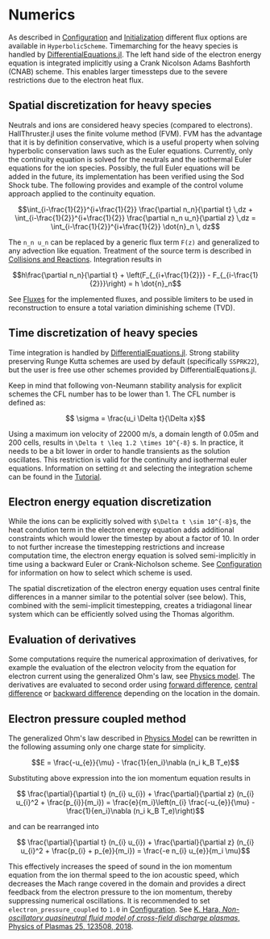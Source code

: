 # Numerics

As described in [Configuration](@ref) and [Initialization](@ref) different flux options are available in `HyperbolicScheme`. Timemarching for the heavy species is handled by [DifferentialEquations.jl](https://github.com/SciML/DifferentialEquations.jl). The left hand side of the electron energy equation is integrated implicitly using a Crank Nicolson Adams Bashforth (CNAB) scheme. This enables larger timessteps due to the severe restrictions due to the electron heat flux. 

## Spatial discretization for heavy species

Neutrals and ions are considered heavy species (compared to electrons). HallThruster.jl uses the finite volume method (FVM). FVM has the advantage that it is by definition conservative, which is a useful property when solving hyperbolic conservation laws such as the Euler equations. Currently, only the continuity equation is solved for the neutrals and the isothermal Euler equations for the ion species. Possibly, the full Euler equations will be added in the future, its implementation has been verified using the Sod Shock tube. The following provides and example of the control volume approach applied to the continuity equation. 

```math
\int_{i-\frac{1}{2}}^{i+\frac{1}{2}} \frac{\partial n_n}{\partial t} \,dz + \int_{i-\frac{1}{2}}^{i+\frac{1}{2}} \frac{\partial n_n u_n}{\partial z} \,dz = \int_{i-\frac{1}{2}}^{i+\frac{1}{2}} \dot{n}_n \, dz
```

The ``n_n u_n`` can be replaced by a generic flux term ``F(z)`` and generalized to any advection like equation. Treatment of the source term is described in [Collisions and Reactions](@ref). Integration results in

```math
h\frac{\partial n_n}{\partial t} + \left(F_{_{i+\frac{1}{2}}} - F_{_{i-\frac{1}{2}}}\right) = h \dot{n}_n
```
See [Fluxes](@ref) for the implemented fluxes, and possible limiters to be used in reconstruction to ensure a total variation diminishing scheme (TVD).

## Time discretization of heavy species

Time integration is handled by [DifferentialEquations.jl](https://github.com/SciML/DifferentialEquations.jl). Strong stability preserving Runge Kutta schemes are used by default (specifically `SSPRK22`), but the user is free use other schemes provided by DifferentialEquations.jl.

Keep in mind that following von-Neumann stability analysis for explicit schemes the CFL number has to be lower than 1. The CFL number is defined as:

```math
    \sigma = \frac{u_i \Delta t}{\Delta x}
```

Using a maximum ion velocity of 22000 m/s, a domain length of 0.05m and 200 cells, results in ``\Delta t \leq 1.2 \times 10^{-8}`` s. In practice, it needs to be a bit lower in order to handle transients as the solution oscillates. This restriction is valid for the continuity and isothermal euler equations. Information on setting `dt` and selecting the integration scheme can be found in the [Tutorial](@ref).


## Electron energy equation discretization

While the ions can be explicitly solved with ``$\Delta t \sim 10^{-8}``s, the heat condution term in the electron energy equation adds additional constraints which would lower the timestep by about a factor of 10. In order to not further increase the timestepping restrictions and increase computation time, the electron energy equation is solved semi-implicitly in time using a backward Euler or Crank-Nicholson scheme. See [Configuration](@ref) for information on how to select which scheme is used.

The spatial discretization of the electron energy equation uses central finite differences in a manner similar to the potential solver (see below). This, combined with the semi-implicit timestepping, creates a tridiagonal linear system which can be efficiently solved using the Thomas algorithm.

## Evaluation of derivatives

Some computations require the numerical approximation of derivatives, for example the evaluation of the electron velocity from the equation for electron current using the generalized Ohm's law, see [Physics model](@ref). The derivatives are evaluated to second order using [forward difference](https://um-pepl.github.io/HallThruster.jl/dev/internals/#HallThruster.forward_difference-NTuple{6,%20Any}), [central difference](https://um-pepl.github.io/HallThruster.jl/dev/internals/#HallThruster.central_difference-NTuple{6,%20Any}) or [backward difference](https://um-pepl.github.io/HallThruster.jl/dev/internals/#HallThruster.backward_difference-NTuple{6,%20Any}) depending on the location in the domain. 

## Electron pressure coupled method

The generalized Ohm's law described in [Physics Model](@ref) can be rewritten in the following assuming only one charge state for simplicity.

```math
E = \frac{-u_{e}}{\mu} - \frac{1}{en_i}\nabla (n_i k_B T_e)
```

Substituting above expression into the ion momentum equation results in 

```math
    \frac{\partial}{\partial t} (n_{i} u_{i}) + \frac{\partial}{\partial z} (n_{i} u_{i}^2 + \frac{p_{i}}{m_i}) = \frac{e}{m_i}\left(n_{i} \frac{-u_{e}}{\mu} - \frac{1}{en_i}\nabla (n_i k_B T_e)\right)
```

and can be rearranged into 

```math
    \frac{\partial}{\partial t} (n_{i} u_{i}) + \frac{\partial}{\partial z} (n_{i} u_{i}^2 + \frac{p_{i} + p_{e}}{m_i}) = \frac{-e n_{i} u_{e}}{m_i \mu}
```

This effectively increases the speed of sound in the ion momentum equation from the ion thermal speed to the ion acoustic speed, which decreases the Mach range covered in the domain and provides a direct feedback from the electron pressure to the ion momentum, thereby suppressing numerical oscillations. It is recommended to set `electron_pressure_coupled` to `1.0` in [Configuration](@ref). See [K. Hara, *Non-oscillatory quasineutral fluid model of cross-field discharge plasmas*, Physics of Plasmas 25, 123508, 2018](https://aip.scitation.org/doi/pdf/10.1063/1.5055750). 
